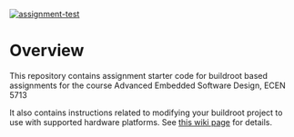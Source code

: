 [![assignment-test](https://github.com/cu-ecen-aeld/assignment-4-nzorro-github/actions/workflows/github-actions.yml/badge.svg?branch=assignment4-part-2)](https://github.com/cu-ecen-aeld/assignment-4-nzorro-github/actions/workflows/github-actions.yml)
# Overview

This repository contains assignment starter code for buildroot based assignments for the course Advanced Embedded Software Design, ECEN 5713

It also contains instructions related to modifying your buildroot project to use with supported hardware platforms.  See [this wiki page](https://github.com/cu-ecen-5013/buildroot-assignments-base/wiki/Supported-Hardware) for details.
